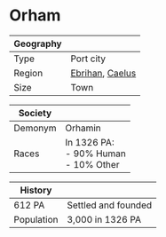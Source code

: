 # Orham

| Geography |  |
| - | - |
| Type | Port city |
| Region | [Ebrihan](../Land/caelus.md#ebrihan), [Caelus](../Land/caelus.md) |
| Size | Town |

| Society | |
| - | - |
| Demonym | Orhamin |
| Races | In 1326 PA:<br>- 90% Human<br>- 10% Other |

| History | |
| - | - |
| 612 PA | Settled and founded |
| Population | 3,000 in 1326 PA |
